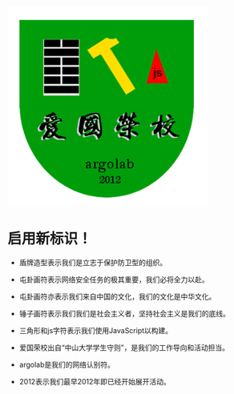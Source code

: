 ![](argolab.png)

启用新标识！
============

* 盾牌造型表示我们是立志于保护防卫型的组织。

* 屯卦画符表示网络安全任务的极其重要，我们必将全力以赴。

* 屯卦画符亦表示我们来自中国的文化，我们的文化是中华文化。

* 锤子画符表示我们我们是社会主义者，坚持社会主义是我们的底线。

* 三角形和js字符表示我们使用JavaScript以构建。

* 爱国荣校出自“中山大学学生守则”，是我们的工作导向和活动担当。

* argolab是我们的网络认别符。

* 2012表示我们最早2012年即已经开始展开活动。
